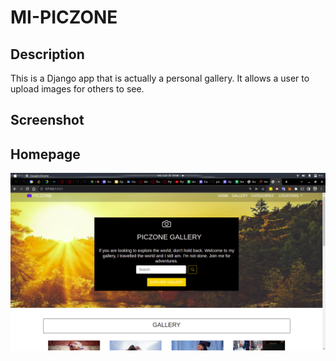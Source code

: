 # MI-PICZONE
## Description 
This is a Django app that is actually a personal gallery. It allows a user to upload images for others to see.

## Screenshot
## Homepage

<img src="https://raw.githubusercontent.com/Morces/mi-piczone/master/static/img/Screenshot from 2022-05-30 09-08-23.png">
